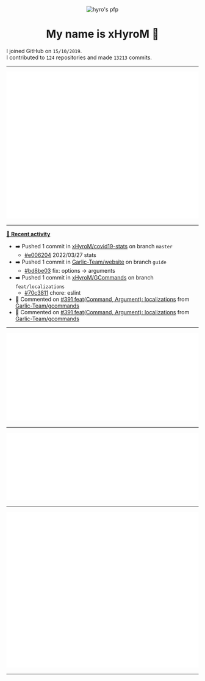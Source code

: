 <p align="center">
    <img src="https://avatars.githubusercontent.com/u/56601352" width="192" alt="hyro's pfp" />
    <h1 align="center">My name is xHyroM 👋</h1>
</p>

I joined GitHub on `15/10/2019`.  
I contributed to `124` repositories and made `13213` commits.  

___

<img src="https://github.com/xHyroM/xHyroM/blob/master/.cache/base.svg">

___

**[📰 Recent activity](https://github.com/xHyroM)**
* ➡️ Pushed 1 commit in [xHyroM/covid19-stats](https://github.com/xHyroM/covid19-stats) on branch `master`
  * [#e006204](https://github.com/xHyroM/covid19-stats/commit/e006204) 2022/03/27 stats
* ➡️ Pushed 1 commit in [Garlic-Team/website](https://github.com/Garlic-Team/website) on branch `guide`
  * [#bd8be03](https://github.com/Garlic-Team/website/commit/bd8be03) fix: options -&gt; arguments
* ➡️ Pushed 1 commit in [xHyroM/GCommands](https://github.com/xHyroM/GCommands) on branch `feat/localizations`
  * [#70c3811](https://github.com/xHyroM/GCommands/commit/70c3811) chore: eslint
* 💬 Commented on [#391 feat(Command, Argument): localizations](https://github.com/Garlic-Team/gcommands/issues/391) from [Garlic-Team/gcommands](https://github.com/Garlic-Team/gcommands)
* 💬 Commented on [#391 feat(Command, Argument): localizations](https://github.com/Garlic-Team/gcommands/issues/391) from [Garlic-Team/gcommands](https://github.com/Garlic-Team/gcommands)


___

<img src="https://github.com/xHyroM/xHyroM/blob/master/.cache/isocalendar.svg">

___

<img src="https://github.com/xHyroM/xHyroM/blob/master/.cache/languages.svg">

___

<img src="https://github.com/xHyroM/xHyroM/blob/master/.cache/achievements.svg">

___